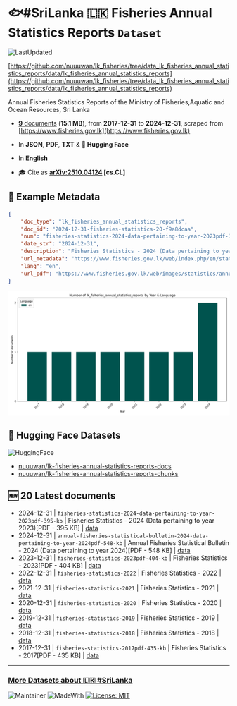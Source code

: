 # 🐟#SriLanka 🇱🇰 Fisheries Annual Statistics Reports `Dataset`

![LastUpdated](https://img.shields.io/badge/last_updated-2025--10--09_23:36:47-green)

[https://github.com/nuuuwan/lk_fisheries/tree/data_lk_fisheries_annual_statistics_reports/data/lk_fisheries_annual_statistics_reports](https://github.com/nuuuwan/lk_fisheries/tree/data_lk_fisheries_annual_statistics_reports/data/lk_fisheries_annual_statistics_reports)

Annual Fisheries Statistics Reports of the Ministry of Fisheries,Aquatic and Ocean Resources, Sri Lanka

- [**9** documents](https://github.com/nuuuwan/lk_fisheries/tree/data_lk_fisheries_annual_statistics_reports/data/lk_fisheries_annual_statistics_reports) (**15.1 MB**), from **2017-12-31** to **2024-12-31**, scraped from [https://www.fisheries.gov.lk](https://www.fisheries.gov.lk)

- In **JSON**, **PDF**, **TXT** & **🤗 Hugging Face**

- In **English**

- 🎓 Cite as **[arXiv:2510.04124](https://arxiv.org/abs/2510.04124) [cs.CL]**

## 📝 Example Metadata

```json
{
    "doc_type": "lk_fisheries_annual_statistics_reports",
    "doc_id": "2024-12-31-fisheries-statistics-20-f9a8dcaa",
    "num": "fisheries-statistics-2024-data-pertaining-to-year-2023pdf-395-kb",
    "date_str": "2024-12-31",
    "description": "Fisheries Statistics - 2024 (Data pertaining to year 2023)[PDF - 395 KB]",
    "url_metadata": "https://www.fisheries.gov.lk/web/index.php/en/statistics/annual-statistics-reports",
    "lang": "en",
    "url_pdf": "https://www.fisheries.gov.lk/web/images/statistics/annual_report/Fisheries_Statistics_-2024_compressed.pdf"
}
```

![Chart](https://raw.githubusercontent.com/nuuuwan/lk_fisheries/refs/heads/data_lk_fisheries_annual_statistics_reports/data/lk_fisheries_annual_statistics_reports/docs_by_year_and_lang.png)

## 🤗 Hugging Face Datasets

![HuggingFace](https://img.shields.io/badge/-HuggingFace-FDEE21?style=for-the-badge&logo=HuggingFace)

- [nuuuwan/lk-fisheries-annual-statistics-reports-docs](https://huggingface.co/datasets/nuuuwan/lk-fisheries-annual-statistics-reports-docs)
- [nuuuwan/lk-fisheries-annual-statistics-reports-chunks](https://huggingface.co/datasets/nuuuwan/lk-fisheries-annual-statistics-reports-chunks)

## 🆕 20 Latest documents

- 2024-12-31 | `fisheries-statistics-2024-data-pertaining-to-year-2023pdf-395-kb` | Fisheries Statistics - 2024 (Data pertaining to year 2023)[PDF - 395 KB] | [data](https://github.com/nuuuwan/lk_fisheries/tree/data_lk_fisheries_annual_statistics_reports/data/lk_fisheries_annual_statistics_reports/2020s/2024/2024-12-31-fisheries-statistics-20-f9a8dcaa)
- 2024-12-31 | `annual-fisheries-statistical-bulletin-2024-data-pertaining-to-year-2024pdf-548-kb` | Annual Fisheries Statistical Bulletin - 2024 (Data pertaining to year 2024)[PDF - 548 KB] | [data](https://github.com/nuuuwan/lk_fisheries/tree/data_lk_fisheries_annual_statistics_reports/data/lk_fisheries_annual_statistics_reports/2020s/2024/2024-12-31-annual-fisheries-statis-3847b716)
- 2023-12-31 | `fisheries-statistics-2023pdf-404-kb` | Fisheries Statistics - 2023[PDF - 404 KB] | [data](https://github.com/nuuuwan/lk_fisheries/tree/data_lk_fisheries_annual_statistics_reports/data/lk_fisheries_annual_statistics_reports/2020s/2023/2023-12-31-fisheries-statistics-20-8b496ed7)
- 2022-12-31 | `fisheries-statistics-2022` | Fisheries Statistics - 2022 | [data](https://github.com/nuuuwan/lk_fisheries/tree/data_lk_fisheries_annual_statistics_reports/data/lk_fisheries_annual_statistics_reports/2020s/2022/2022-12-31-fisheries-statistics-2022)
- 2021-12-31 | `fisheries-statistics-2021` | Fisheries Statistics - 2021 | [data](https://github.com/nuuuwan/lk_fisheries/tree/data_lk_fisheries_annual_statistics_reports/data/lk_fisheries_annual_statistics_reports/2020s/2021/2021-12-31-fisheries-statistics-2021)
- 2020-12-31 | `fisheries-statistics-2020` | Fisheries Statistics - 2020 | [data](https://github.com/nuuuwan/lk_fisheries/tree/data_lk_fisheries_annual_statistics_reports/data/lk_fisheries_annual_statistics_reports/2020s/2020/2020-12-31-fisheries-statistics-2020)
- 2019-12-31 | `fisheries-statistics-2019` | Fisheries Statistics - 2019 | [data](https://github.com/nuuuwan/lk_fisheries/tree/data_lk_fisheries_annual_statistics_reports/data/lk_fisheries_annual_statistics_reports/2010s/2019/2019-12-31-fisheries-statistics-2019)
- 2018-12-31 | `fisheries-statistics-2018` | Fisheries Statistics - 2018 | [data](https://github.com/nuuuwan/lk_fisheries/tree/data_lk_fisheries_annual_statistics_reports/data/lk_fisheries_annual_statistics_reports/2010s/2018/2018-12-31-fisheries-statistics-2018)
- 2017-12-31 | `fisheries-statistics-2017pdf-435-kb` | Fisheries Statistics - 2017[PDF - 435 KB] | [data](https://github.com/nuuuwan/lk_fisheries/tree/data_lk_fisheries_annual_statistics_reports/data/lk_fisheries_annual_statistics_reports/2010s/2017/2017-12-31-fisheries-statistics-20-108a3f9a)

---

### [More Datasets about 🇱🇰 #SriLanka](https://github.com/nuuuwan/lk_datasets)

![Maintainer](https://img.shields.io/badge/maintainer-nuuuwan-red)
![MadeWith](https://img.shields.io/badge/made_with-python-blue)
[![License: MIT](https://img.shields.io/badge/License-MIT-yellow.svg)](https://opensource.org/licenses/MIT)
